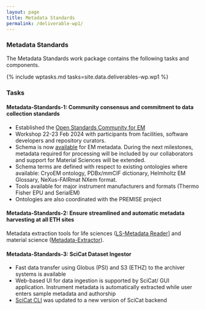 ```yaml
---
layout: page
title: Metadata Standards
permalink: /deliverable-wp1/
---
```


### Metadata Standards

The Metadata Standards work package contains the following tasks and components.

{% include wptasks.md tasks=site.data.deliverables-wp.wp1 %}

### Tasks

#### Metadata-Standards-1: Community consensus and commitment to data collection standards

- Established the [Open Standards Community for EM](https://github.com/osc-em)
- Workshop 22-23 Feb 2024 with participants from facilities, software developers and repository curators.
- Schema is now [available](https://osc-em.github.io/OSCEM_Schemas/) for EM metadata. During the next milestones, metadata required for processing will be included by our collaborators and support for Material Sciences will be extended.
- Schema terms are defined with respect to existing ontologies where available: CryoEM ontology, PDBx/mmCIF dictionary, Helmholtz EM Glossary, NeXus-FAIRmat NXem format.
- Tools available for major instrument manufacturers and formats (Thermo Fisher EPU and SerialEM)
- Ontologies are also coordinated with the PREMISE project

#### Metadata-Standards-2: Ensure streamlined and automatic metadata harvesting at all ETH sites

Metadata extraction tools for life sciences ([LS-Metadata Reader](https://github.com/SwissOpenEM/LS_Metadata_reader)] and material science ([Metadata-Extractor](https://github.com/SwissOpenEM/metadata-extractor)).

#### Metadata-Standards-3: SciCat Dataset Ingestor

- Fast data transfer using Globus (PSI) and S3 (ETHZ) to the archiver systems is available
- Web-based UI for data ingestion is supported by SciCat/ GUI application. Instrument metadata is automatically extracted while user enters sample metadata and authorship
- [SciCat CLI](https://github.com/paulscherrerinstitute/scicat-cli) was updated to a new version of SciCat backend

